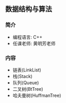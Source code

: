 ## 数据结构与算法

### 简介
+ 编程语言: C++
+ 任课老师: 黄明芳老师

### 内容
+ 链表(LinkList)
+ 栈(Stack)
+ 队列(Queue)
+ 二叉树(BtTree)
+ 哈夫曼树(HuffmanTree)
